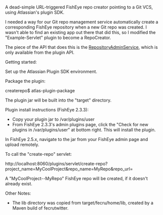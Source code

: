 A dead-simple URL-triggered FishEye repo creator pointing to a Git VCS, using Atlassian's plugin SDK. 

I needed a way for our Git repo management service automatically create a corresponding FishEye repository when a new Git repo was created.  I wasn't able to find an existing app out there that did this, so I modified the "Example-Servlet" plugin to become a RepoCreator.

The piece of the API that does this is the <a href="http://docs.atlassian.com/fisheye-crucible/2.2.1/javadoc/com/atlassian/fisheye/spi/admin/services/RepositoryAdminService.html">RepositoryAdminService</a>, which is only available from the plugin API.


Getting started:

Set up the Atlassian Plugin SDK environment.

Package the plugin:

createrepo$ atlas-plugin-package

The plugin jar will be built into the "target" directory.

Plugin install instructions (FishEye 2.3.3):
- Copy your plugin jar to <Fisheye-Data-Root>/var/plugins/user
- From FishEye 2.3.3's admin plugins page, click the "Check for new plugins in <Fisheye-Data-Root>/var/plugins/user" at bottom right.  This will install the plugin.

In FishEye 2.5.x, navigate to the jar from your FishEye admin page and upload remotely.

To call the "create-repo" servlet:

http://localhost:8060/plugins/servlet/create-repo?project_name=MyCoolProject&repo_name=MyRepo&repo_url=<MyGitURL>

A "MyCoolProject--MyRepo" FishEye repo will be created, if it doesn't already exist.

Other Notes:
- The lib directory was copied from target/fecru/home/lib, created by a Maven build of fecrutwitter.
